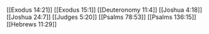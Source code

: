 [[Exodus 14:21]]
[[Exodus 15:1]]
[[Deuteronomy 11:4]]
[[Joshua 4:18]]
[[Joshua 24:7]]
[[Judges 5:20]]
[[Psalms 78:53]]
[[Psalms 136:15]]
[[Hebrews 11:29]]
